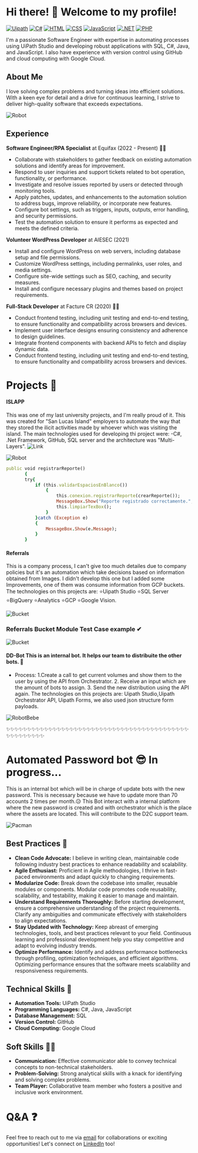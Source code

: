 # Hi there! 👋 Welcome to my profile!
[![Uipath](https://img.shields.io/badge/Uipath-orange?style=for-the-badge&logo=Uipath&logoColor=white&labelColor=101010)](https://docs.uipath.com/studio/standalone/2023.10/user-guide/introduction)
[![C#](https://img.shields.io/badge/csharp-5646ED?style=for-the-badge&logo=csharp&logoColor=white&labelColor=101010)](https://dotnet.microsoft.com/es-es/languages/csharp)
[![HTML](https://img.shields.io/badge/HTML-yellow?style=for-the-badge&logo=html5&logoColor=white&labelColor=101010)](https://developer.mozilla.org/es/docs/Web/HTML)
[![CSS](https://img.shields.io/badge/CSS-blue?style=for-the-badge&logo=css3&logoColor=white&labelColor=101010)](https://developer.mozilla.org/es/docs/Web/CSS)
[![JavaScript](https://img.shields.io/badge/JavaScript-yellow?style=for-the-badge&logo=javascript&logoColor=white&labelColor=101010)](https://developer.mozilla.org/es/docs/Web/JavaScript)
[![.NET](https://img.shields.io/badge/.net-5646ED?style=for-the-badge&logo=.net&logoColor=white&labelColor=101010)](https://developer.mozilla.org/es/docs/Web/JavaScript)
[![PHP](https://img.shields.io/badge/php-green?style=for-the-badge&logo=php&logoColor=white&labelColor=101010)](https://developer.mozilla.org/es/docs/Web/JavaScript)

I'm a passionate Software Engineer with expertise in automating processes using UiPath Studio and developing robust applications with SQL, C#, Java, and JavaScript. 
I also have experience with version control using GitHub and cloud computing with Google Cloud.
## About Me
I love solving complex problems and turning ideas into efficient solutions. 
With a keen eye for detail and a drive for continuous learning, 
I strive to deliver high-quality software that exceeds expectations.

![Robot](https://github.com/ramirezxc02/ramirezxc02/blob/main/robotGif.gif)

## Experience
 **Software Engineer/RPA Specialist** at Equifax (2022 - Present) 🐱‍💻
  - Collaborate with stakeholders to gather feedback on existing automation solutions and identify areas for improvement.
  - Respond to user inquiries and support tickets related to bot operation, functionality, or performance.
  - Investigate and resolve issues reported by users or detected through monitoring tools.
  - Apply patches, updates, and enhancements to the automation solution to address bugs, improve reliability, or incorporate new features.
  - Configure bot settings, such as triggers, inputs, outputs, error handling, and security permissions.
  - Test the automation solution to ensure it performs as expected and meets the defined criteria.

  **Volunteer WordPress Developer** at AIESEC  (2021)
  - Install and configure WordPress on web servers, including database setup and file permissions.
  - Customize WordPress settings, including permalinks, user roles, and media settings.
  - Configure site-wide settings such as SEO, caching, and security measures.
  - Install and configure necessary plugins and themes based on project requirements.

 **Full-Stack Developer** at Facture CR (2020) 🐱‍👤
  - Conduct frontend testing, including unit testing and end-to-end testing, to ensure functionality and compatibility across browsers and devices.
  - Implement user interface designs ensuring consistency and adherence to design guidelines.
  - Integrate frontend components with backend APIs to fetch and display dynamic data.
  - Conduct frontend testing, including unit testing and end-to-end testing, to ensure functionality and compatibility across browsers and devices.
    
# Projects 🧨

 #### **ISLAPP** 
 This was one of my last university projects, and I'm really proud of it. This was created for "San Lucas Island" employers to automate the way that they stored the ilicit activities made by whoever which was visiting the island. The main technologies used for developing thi project were:
 -C#, .Net Framework, GitHub, SQL server and the architecture was "Multi-Layers". ![Link](https://github.com/ramirezxc02/ISLApp.git)
 
 ![Robot](https://github.com/ramirezxc02/ramirezxc02/blob/main/Interface_Islapp.png)

 ``` Ruby
public void registrarReporte()
        {
        try{
            if (this.validarEspaciosEnBlanco())
                {
                    this.conexion.registrarReporte(crearReporte());
                    MessageBox.Show("Reporte registrado correctamente.", "Proceso aplicado", MessageBoxButtons.OK, MessageBoxIcon.Information);
                    this.limpiarTexBox();
                }
            }catch (Exception e)
            {
                MessageBox.Show(e.Message);
            }
        }
```
#### **Referrals** 
This is a company process, I can't give too much detailes due to company policies but it's an automation which take decisions based on information obtained from Images. I didn't develop this one but I added some Improvements, one of them was consume information from GCP buckets. The technologies on this projects are:
⭐Uipath Studio
⭐SQL Server
⭐BigQuery
⭐Analytics
⭐GCP
⭐Google Vision.

 ![Bucket](https://github.com/ramirezxc02/ramirezxc02/blob/main/Bucket_Sequence.jpg)

 ### **Referrals Bucket Module Test Case example** ✔
 
 ![Bucket]( https://github.com/ramirezxc02/ramirezxc02/blob/main/GCS_Bucket_TestCase.jpg)


#### **DD-Bot** This is an internal bot. It helps our team to distribuite the other bots. 🤖
+ Process:
  1.Create a call to get current volumes and show them to the user by using the API from Orchestrator.
  2. Receive an input which are the amount of bots to assign.
  3. Send the new distribution using the API again. The technologies on this projects are: Uipath Studio,Uipath Orchestrator API, Uipath Forms, we also used json structure form payloads.
  
 ![RobotBebe](https://github.com/ramirezxc02/ramirezxc02/blob/main/polifolli-robot.gif)

 ✨✨✨✨✨✨✨✨✨✨✨✨✨✨✨✨✨✨✨✨✨✨✨✨✨✨✨✨✨✨✨✨✨✨✨✨✨✨✨✨✨✨✨✨✨✨✨✨✨✨✨✨
# **Automated Password bot** 😎 In progress...
   This is an internal bot which will be in charge of update bots with the new password. This is necessary because we have to update more than 70 accounts 2 times per month.😥
   This Bot interact with a internal platform where the new password is created and with orchestrator which is the place where the assets are located. This will contribute to the D2C support team.
   
   ![Pacman](https://github.com/ramirezxc02/ramirezxc02/blob/main/Pacman.gif)
   
## Best Practices 🎉
- **Clean Code Advocate:** I believe in writing clean, maintainable code following industry best practices to enhance readability and scalability.
- **Agile Enthusiast:** Proficient in Agile methodologies, I thrive in fast-paced environments and adapt quickly to changing requirements.
- **Modularize Code:** Break down the codebase into smaller, reusable modules or components. Modular code promotes code reusability, scalability, and testability, making it easier to manage and maintain.
- **Understand Requirements Thoroughly:** Before starting development, ensure a comprehensive understanding of the project requirements. Clarify any ambiguities and communicate effectively with stakeholders to align expectations.
- **Stay Updated with Technology:** Keep abreast of emerging technologies, tools, and best practices relevant to your field. Continuous learning and professional development help you stay competitive and adapt to evolving industry trends.
- **Optimize Performance:** Identify and address performance bottlenecks through profiling, optimization techniques, and efficient algorithms. Optimizing performance ensures that the software meets scalability and responsiveness requirements.

## Technical Skills 🎇
- **Automation Tools:** UiPath Studio
- **Programming Languages:** C#, Java, JavaScript
- **Database Management:** SQL
- **Version Control:** GitHub
- **Cloud Computing:** Google Cloud

## Soft Skills 🤝🏼
- **Communication:** Effective communicator able to convey technical concepts to non-technical stakeholders.
- **Problem-Solving:** Strong analytical skills with a knack for identifying and solving complex problems.
- **Team Player:** Collaborative team member who fosters a positive and inclusive work environment.

# Q&A ❓

Feel free to reach out to me via [email](henoly.ramirez@equifax.com) for collaborations or exciting opportunities! Let's connect on [LinkedIn](www.linkedin.com/in/henoly-ramírez-575745203) too!
